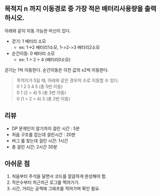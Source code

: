 
## 목적지 n 까지 이동경로 중 가장 적은 배터리사용량을 출력하시오.

아래와 같이 이동 가능한 머신이 있다.
* 걷기: 1 배터리 소모
    * ex: 1->2 배터리1소모, 1->2->3 배터리2소모
* 순간이동: 0 배터리 소모
    * ex: 1 > 2 > 4 (배터리0소모)
    
걷기는 1씩 이동한다.
순간이동은 이전 값의 x2씩 이동한다. 
 
> 목적지가 5일 때, 아래와 같은 경우의 수로 이동할 수 있다.
<br>0 1 2 3 4 5 (총 5번 이동)
<br>0 1 (2 > 4) 5 (총 3번 이동)
<br>0 (1 > 2 > 4) 5 (총 2번 이동)
 

## 리뷰
* DP 문제인지 알기까지 걸린 시간 : 5분
* 처음 구조를 잡는데 걸린시간 : 20분
* 버그 를 찾는데 걸린 시간: 1시간
* 총 걸린 시간: 2시간 30분

## 아쉬운 점
1. 처음부터 주석을 달면서 코드를 깔끔하게 완성해야 함.
2. 작은수부터 차근차근 로그를 찍어가기.
2. 시간, 거리는 공책에 그래프를 적어가며 확인 필요.
